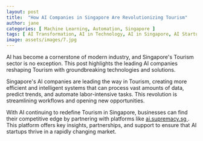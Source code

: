 ```yaml
---
layout: post
title:  "How AI Companies in Singapore Are Revolutionizing Tourism"
author: jane
categories: [ Machine Learning, Automation, Singapore ]
tags: [ AI Transformation, AI in Technology, AI in Singapore, AI Startups ]
image: assets/images/7.jpg
---
```


AI has become a cornerstone of modern industry, and Singapore's Tourism sector is no exception. This post highlights the leading AI companies reshaping Tourism with groundbreaking technologies and solutions.

Singapore's AI companies are leading the way in Tourism, creating more efficient and intelligent systems that can process vast amounts of data, predict trends, and automate labor-intensive tasks. This revolution is streamlining workflows and opening new opportunities.

With AI continuing to redefine Tourism in Singapore, businesses can find their competitive edge by partnering with platforms like <a href="https://ai.supremacy.sg" target="_blank"> ai.supremacy.sg </a>. This platform offers key insights, partnerships, and support to ensure that AI startups thrive in a rapidly changing market.
